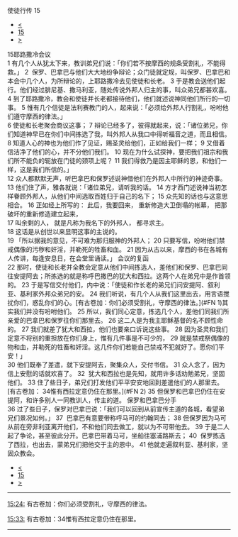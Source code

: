 ﻿





 使徒行传 15




* [<](bible/ACT14.md)
* [15](bible/ACT.md)
* [>](bible/ACT16.md)



 
15耶路撒冷会议  
1 有几个人从犹太下来，教训弟兄们说：「你们若不按摩西的规条受割礼，不能得救。」 
2  保罗、巴拿巴与他们大大地纷争辩论；众门徒就定规，叫保罗、巴拿巴和本会中几个人，为所辩论的，上耶路撒冷去见使徒和长老。 
3 于是教会送他们起行。他们经过腓尼基、撒马利亚，随处传说外邦人归主的事，叫众弟兄都甚欢喜。 
4 到了耶路撒冷，教会和使徒并长老都接待他们，他们就述说神同他们所行的一切事。 
5 惟有几个信徒是法利赛教门的人，起来说：「必须给外邦人行割礼，吩咐他们遵守摩西的律法。」  
6 使徒和长老聚会商议这事； 
7 辩论已经多了，彼得就起来，说：「诸位弟兄，你们知道神早已在你们中间拣选了我，叫外邦人从我口中得听福音之道，而且相信。 
8 知道人心的神也为他们作了见证，赐圣灵给他们，正如给我们一样； 
9 又借着信洁净了他们的心，并不分他们我们。 
10 现在为什么试探神，要把我们祖宗和我们所不能负的轭放在门徒的颈项上呢？ 
11 我们得救乃是因主耶稣的恩，和他们一样，这是我们所信的。」  
12 众人都默默无声，听巴拿巴和保罗述说神借他们在外邦人中所行的神迹奇事。 
13 他们住了声，雅各就说：「诸位弟兄，请听我的话。 
14 方才西门述说神当初怎样眷顾外邦人，从他们中间选取百姓归于自己的名下； 
15 众先知的话也与这意思相合。 
16 正如经上所写的： 此后，我要回来， 重新修造大卫倒塌的帐幕， 把那破坏的重新修造建立起来，  
17 叫余剩的人， 就是凡称为我名下的外邦人， 都寻求主。  
18 这话是从创世以来显明这事的主说的。  
19 「所以据我的意见，不可难为那归服神的外邦人； 
20 只要写信，吩咐他们禁戒偶像的污秽和奸淫，并勒死的牲畜和血。 
21 因为从古以来，摩西的书在各城有人传讲，每逢安息日，在会堂里诵读。」 会议的复函  
22 那时，使徒和长老并全教会定意从他们中间拣选人，差他们和保罗、巴拿巴同往安提阿去；所拣选的就是称呼巴撒巴的犹大和西拉。这两个人在弟兄中是作首领的。 
23 于是写信交付他们，内中说：「使徒和作长老的弟兄们问安提阿、叙利亚、基利家外邦众弟兄的安。 
24 我们听说，有几个人从我们这里出去，用言语搅扰你们，惑乱你们的心。[有古卷加：你们必须受割礼，守摩西的律法。](#FN
1)其实我们并没有吩咐他们。 
25 所以，我们同心定意，拣选几个人，差他们同我们所亲爱的巴拿巴和保罗往你们那里去。 
26 这二人是为我主耶稣基督的名不顾性命的。 
27 我们就差了犹大和西拉，他们也要亲口诉说这些事。 
28 因为圣灵和我们定意不将别的重担放在你们身上，惟有几件事是不可少的， 
29 就是禁戒祭偶像的物和血，并勒死的牲畜和奸淫。这几件你们若能自己禁戒不犯就好了。愿你们平安！」  
30 他们既奉了差遣，就下安提阿去，聚集众人，交付书信。 
31 众人念了，因为信上安慰的话就欢喜了。 
32  犹大和西拉也是先知，就用许多话劝勉弟兄，坚固他们。 
33 住了些日子，弟兄们打发他们平平安安地回到差遣他们的人那里去。[有古卷加：
34惟有西拉定意仍住在那里。](#FN
2) 
35 但保罗和巴拿巴仍住在安提阿，和许多别人一同教训人，传主的道。 保罗和巴拿巴分手  
36 过了些日子，保罗对巴拿巴说：「我们可以回到从前宣传主道的各城，看望弟兄们景况如何。」 
37  巴拿巴有意要带称呼马可的约翰同去； 
38 但保罗因为马可从前在旁非利亚离开他们，不和他们同去做工，就以为不可带他去。 
39 于是二人起了争论，甚至彼此分开。巴拿巴带着马可，坐船往塞浦路斯去； 
40  保罗拣选了西拉，也出去，蒙弟兄们把他交于主的恩中。 
41 他就走遍叙利亚、基利家，坚固众教会。 
* [<](bible/ACT14.md)
* [15](bible/ACT.md)
* [>](bible/ACT16.md)





---


[15:24:](#V24)
有古卷加：你们必须受割礼，守摩西的律法。


[15:33:](#V33)
有古卷加：34惟有西拉定意仍住在那里。




---










